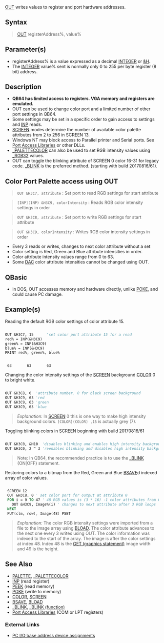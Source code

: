 [OUT](OUT) writes values to register and port hardware addresses.

## Syntax

> [OUT](OUT) registerAddress%, value%

## Parameter(s)

* registerAddress% is a value expressed as a decimal [INTEGER](INTEGER) or [&H](&H).
* The [INTEGER](INTEGER) value% sent is normally only 0 to 255 per byte register (8 bit) address.

## Description

* **QB64 has limited access to registers. VGA memory and registers are emulated.**
* OUT can be used to change color port and a limited number of other port settings in QB64.
* Some settings may be set in a specific order to gain access to settings and [INP](INP) reads.
* [SCREEN](SCREEN) modes determine the number of available color palette attributes from 2 to 256 in SCREEN 13.
* Windows NT may block access to Parallel printer and Serial ports. See [Port Access Libraries](Port-Access-Libraries) or other DLLs.
* [_PALETTECOLOR](_PALETTECOLOR) can also be used to set RGB intensity values using [_RGB32](_RGB32) values.
* OUT can toggle the blinking attribute of SCREEN 0 color 16-31 for legacy code. [_BLINK](_BLINK) is the preferred method. (starting with build 20170816/61).

## Color Port Palette access using OUT

> `OUT &H3C7, attribute` : Set port to read RGB settings for start attribute

> `[INP](INP) &H3C9, colorIntensity` : Reads RGB color intensity settings in order

> `OUT &H3C8, attribute` : Set port to write RGB settings for start attribute

> `OUT &H3C9, colorIntensity` : Writes RGB color intensity settings in order

  * Every 3 reads or writes, changes to next color attribute without a set
  * Color setting is Red, Green and Blue attribute intensities in order. 
  * Color attribute intensity values range from 0 to 63.
  * Some [DAC](DAC) color attribute intensities cannot be changed using OUT.

## QBasic

* In DOS, OUT accesses memory and hardware directly, unlike [POKE](POKE), and could cause PC damage.

## Example(s)

Reading the default RGB color settings of color attribute 15.

```vb

OUT &H3C7, 15      'set color port attribute 15 for a read
red% = INP(&H3C9)
green% = INP(&H3C9)
blue% = INP(&H3C9)
PRINT red%, green%, blue% 

```

```text

 63       63       63

```

Changing the color intensity settings of the [SCREEN](SCREEN) background [COLOR](COLOR) 0 to bright white.

```vb

OUT &H3C8, 0  'attribute number. 0 for black screen background
OUT &H3C9, 63 'red
OUT &H3C9, 63 'green
OUT &H3C9, 63 'blue 

```

> *Explanation:* In [SCREEN](SCREEN) 0 this is one way to make high intensity background colors. `[COLOR](COLOR) ,15` is actually grey (7).

Toggling blinking colors in SCREEN beginning with build 20170816/61

```vb

OUT &H3C0, &H10  'disables blinking and enables high intensity backgrounds (colors 16-31)
OUT &H3C0, 2 ^ 3 'reenables blinking and disables high intensity backgrounds  (colors 16-31)

```

> Note: In QB64, the recommended practice is to use the [_BLINK](_BLINK) {ON|OFF} statement.

Restoring colors to a bitmap from the Red, Green and Blue [BSAVE](BSAVE)d indexed array of color values.

```vb

 SCREEN 12
 OUT &H3C8, 0 ' set color port for output at attribute 0
 FOR i = 0 TO 47 ' 48 RGB values is (3 * 16) -1 color attributes from 0 in screen 12
   OUT &H3C9, Image%(i) ' changes to next attribute after 3 RGB loops
 NEXT
 PUT(clm, row), Image(48) PSET 

```

> *Explanation:* The color RGB intensity settings were imported from a file to the Image array using [BLOAD](BLOAD). The color attribute advances to the next one every 3 writes using OUT. The color information was indexed to the start of the array. The image is after the color settings at index 48. Index 48 is the [GET (graphics statement)](GET-(graphics-statement)) image width and 49 is the height.

## See Also

* [PALETTE](PALETTE), [_PALETTECOLOR](_PALETTECOLOR)
* [INP](INP) (read register)
* [PEEK](PEEK) (read memory) 
* [POKE](POKE) (write to memory)
* [COLOR](COLOR), [SCREEN](SCREEN) 
* [BSAVE](BSAVE), [BLOAD](BLOAD)
* [_BLINK](_BLINK), [_BLINK (function)](_BLINK-(function))
* [Port Access Libraries](Port-Access-Libraries) (COM or LPT registers)

### External Links

* [PC I/O base address device assignments](http://en.wikipedia.org/wiki/Input/output_base_address#Common_I.2FO_base_address_device_assignments_in_IBM_PC_compatible_computers)

